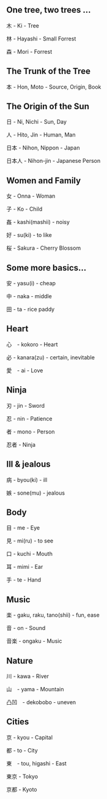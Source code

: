 ## One tree, two trees ...

木 - Ki - Tree

林 - Hayashi - Small Forrest

森 - Mori - Forrest

## The Trunk of the Tree 

本 - Hon, Moto - Source, Origin, Book

## The Origin of the Sun

日 - Ni, Nichi - Sun, Day

人 - Hito, Jin - Human, Man

日本 - Nihon, Nippon - Japan

日本人 - Nihon-jin - Japanese Person

## Women and Family

女 - Onna - Woman

子 - Ko - Child

姦 - kashi(mashii) - noisy

好 - su(ki) - to like

桜 - Sakura - Cherry Blossom

## Some more basics...

安 - yasu(i) - cheap

中 - naka - middle

田 - ta - rice paddy


## Heart 

心　- kokoro - Heart

必 - kanara(zu) - certain, inevitable

愛　- ai - Love

## Ninja

刃 - jin - Sword

忍 - nin - Patience

者 - mono - Person

忍者 - Ninja

## Ill & jealous

病 - byou(ki) - ill
	
嫉 - sone(mu) - jealous

## Body

目 - me - Eye

見 - mi(ru) - to see

口 - kuchi - Mouth

耳 - mimi - Ear

手 - te - Hand

## Music

楽 - gaku, raku, tano(shii) - fun, ease

音 - on - Sound

音楽 - ongaku - Music

## Nature

川 - kawa - River

山　- yama - Mountain

凸凹　- dekobobo - uneven

## Cities

京 - kyou - Capital

都 - to - City

東　- tou, higashi - East

東京 - Tokyo 

京都 - Kyoto 
